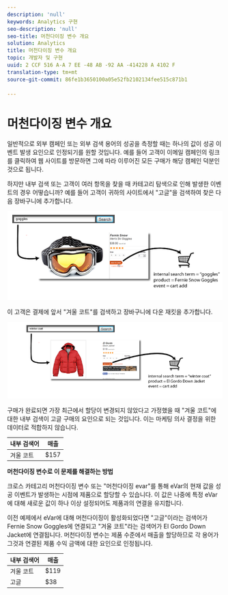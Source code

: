```yaml
---
description: 'null'
keywords: Analytics 구현
seo-description: 'null'
seo-title: 머천다이징 변수 개요
solution: Analytics
title: 머천다이징 변수 개요
topic: 개발자 및 구현
uuid: 2 CCF 516 A-A 7 EE -48 AB -92 AA -414228 A 4102 F
translation-type: tm+mt
source-git-commit: 86fe1b3650100a05e52fb2102134fee515c871b1

---
```



# 머천다이징 변수 개요

일반적으로 외부 캠페인 또는 외부 검색 용어의 성공을 측정할 때는 하나의 값이 성공 이벤트 발생 요인으로 인정되기를 원할 것입니다. 예를 들어 고객이 이메일 캠페인의 링크를 클릭하여 웹 사이트를 방문하면 그에 따라 이루어진 모든 구매가 해당 캠페인 덕분인 것으로 됩니다.

하지만 내부 검색 또는 고객이 여러 항목을 찾을 때 카테고리 탐색으로 인해 발생한 이벤트의 경우 어떻습니까? 예를 들어 고객이 귀하의 사이트에서 "고글"을 검색하여 찾은 다음 장바구니에 추가합니다.

![](assets/merch-example-goggles.png)

이 고객은 결제에 앞서 "겨울 코트"를 검색하고 장바구니에 다운 재킷을 추가합니다.

![](assets/merch-example-coat.png)

구매가 완료되면 가장 최근에서 할당이 변경되지 않았다고 가정했을 때 "겨울 코트"에 대한 내부 검색이 고글 구매의 요인으로 되는 것입니다. 이는 마케팅 의사 결정을 위한 데이터로 적합하지 않습니다.

| 내부 검색어 | 매출 |
|---|---|
| 겨울 코트 | $157 |

**머천다이징 변수로 이 문제를 해결하는 방법**

크로스 카테고리 머천다이징 변수 또는 "머천다이징 evar"를 통해 eVar의 현재 값을 성공 이벤트가 발생하는 시점에 제품으로 할당할 수 있습니다. 이 값은 나중에 특정 eVar에 대해 새로운 값이 하나 이상 설정되어도 제품과의 연결을 유지합니다.

이전 예제에서 eVar에 대해 머천다이징이 활성화되었다면 "고글"이라는 검색어가 Fernie Snow Goggles에 연결되고 "겨울 코트"라는 검색어가 El Gordo Down Jacket에 연결됩니다. 머천다이징 변수는 제품 수준에서 매출을 할당하므로 각 용어가 그것과 연결된 제품 수익 금액에 대한 요인으로 인정됩니다.

| 내부 검색어 | 매출 |
|---|---|
| 겨울 코트 | $119 |
| 고글 | $38 |

